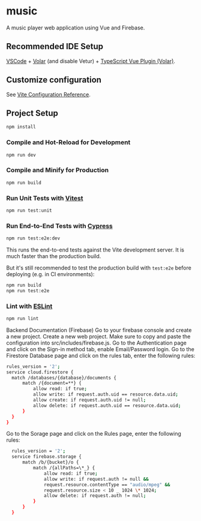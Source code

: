# music

A music player web application using Vue and Firebase.

## Recommended IDE Setup

[VSCode](https://code.visualstudio.com/) + [Volar](https://marketplace.visualstudio.com/items?itemName=Vue.volar) (and disable Vetur) + [TypeScript Vue Plugin (Volar)](https://marketplace.visualstudio.com/items?itemName=Vue.vscode-typescript-vue-plugin).

## Customize configuration

See [Vite Configuration Reference](https://vitejs.dev/config/).

## Project Setup

```sh
npm install
```

### Compile and Hot-Reload for Development

```sh
npm run dev
```

### Compile and Minify for Production

```sh
npm run build
```

### Run Unit Tests with [Vitest](https://vitest.dev/)

```sh
npm run test:unit
```

### Run End-to-End Tests with [Cypress](https://www.cypress.io/)

```sh
npm run test:e2e:dev
```

This runs the end-to-end tests against the Vite development server.
It is much faster than the production build.

But it's still recommended to test the production build with `test:e2e` before deploying (e.g. in CI environments):

```sh
npm run build
npm run test:e2e
```

### Lint with [ESLint](https://eslint.org/)

```sh
npm run lint
```

Backend Documentation (Firebase)
Go to your firebase console and create a new project.
Create a new web project.
Make sure to copy and paste the configuration into src/includes/firebase.js.
Go to the Authentication page and click on the Sign-in method tab, enable Email/Password login.
Go to the Firestore Database page and click on the rules tab, enter the following rules:

```sh
rules_version = '2';
service cloud.firestore {
  match /databases/{database}/documents {
      match /{document=**} {
          allow read: if true;
          allow write: if request.auth.uid == resource.data.uid;
          allow create: if request.auth.uid != null;
          allow delete: if request.auth.uid == resource.data.uid;
      }
  }
}
```

Go to the Sorage page and click on the Rules page, enter the following rules:

```sh
  rules_version = '2';
  service firebase.storage {
      match /b/{bucket}/o {
          match /{allPaths=\*_} {
              allow read: if true;
              allow write: if request.auth != null &&
              request.resource.contentType == "audio/mpeg" &&
              request.resource.size < 10 _ 1024 \* 1024;
              allow delete: if request.auth != null;
          }
      }
  }
```

